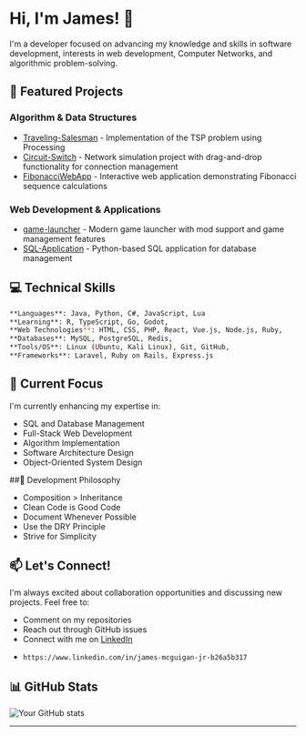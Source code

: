 # Hi, I'm James! 👋

I'm a developer focused on advancing my knowledge and skills in software development, interests in web development, Computer Networks, and algorithmic problem-solving.

## 🚀 Featured Projects

### Algorithm & Data Structures
- [Traveling-Salesman](https://github.com/Jimmyu2foru18/Traveling-Salesman) - Implementation of the TSP problem using Processing
- [Circuit-Switch](https://github.com/Jimmyu2foru18/Circuit-Switch) - Network simulation project with drag-and-drop functionality for connection management
- [FibonacciWebApp](https://github.com/Jimmyu2foru18/FibonacciWebApp) - Interactive web application demonstrating Fibonacci sequence calculations

### Web Development & Applications
- [game-launcher](https://github.com/Jimmyu2foru18/game-launcher) - Modern game launcher with mod support and game management features
- [SQL-Application](https://github.com/Jimmyu2foru18/SQL-Application) - Python-based SQL application for database management

## 💻 Technical Skills
```bash 
**Languages**: Java, Python, C#, JavaScript, Lua
**Learning**: R, TypeScript, Go, Godot,
**Web Technologies**: HTML, CSS, PHP, React, Vue.js, Node.js, Ruby,
**Databases**: MySQL, PostgreSQL, Redis,
**Tools/OS**: Linux (Ubuntu, Kali Linux), Git, GitHub,
**Frameworks**: Laravel, Ruby on Rails, Express.js
```
## 🌱 Current Focus

I'm currently enhancing my expertise in:
- SQL and Database Management
- Full-Stack Web Development
- Algorithm Implementation
- Software Architecture Design
- Object-Oriented System Design

##📔 Development Philosophy 
- Composition > Inheritance
- Clean Code is Good Code
- Document Whenever Possible
- Use the DRY Principle
- Strive for Simplicity 

## 📫 Let's Connect!

I'm always excited about collaboration opportunities and discussing new projects. Feel free to:
- Comment on my repositories
- Reach out through GitHub issues
- Connect with me on [LinkedIn](#)
- ```bash
  https://www.linkedin.com/in/james-mcguigan-jr-b26a5b317
  ```
## 📊 GitHub Stats

![Your GitHub stats](https://github-readme-stats.vercel.app/api?username=Jimmyu2foru18&show_icons=true&theme=radical)

---
